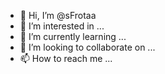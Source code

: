 - 👋 Hi, I’m @sFrotaa
- 👀 I’m interested in ...
- 🌱 I’m currently learning ...
- 💞️ I’m looking to collaborate on ...
- 📫 How to reach me ...

<!---
sFrotaa/sFrotaa is a ✨ special ✨ repository because its `README.md` (this file) appears on your GitHub profile.
You can click the Preview link to take a look at your changes.
--->
